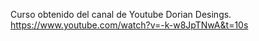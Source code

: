 Curso obtenido del canal de Youtube Dorian Desings. 
https://www.youtube.com/watch?v=-k-w8JpTNwA&t=10s
